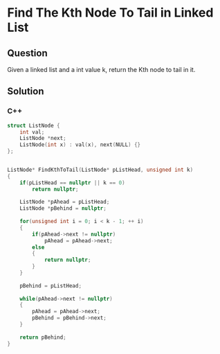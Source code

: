 # Find The Kth Node To Tail in Linked List



## Question

Given a linked list and a int value k, return the Kth node to tail in it.



## Solution  



### C++

```c++
struct ListNode {
    int val;
    ListNode *next;
    ListNode(int x) : val(x), next(NULL) {}
};


ListNode* FindKthToTail(ListNode* pListHead, unsigned int k)
{
    if(pListHead == nullptr || k == 0)
        return nullptr;
    
    ListNode *pAhead = pListHead;
    ListNode *pBehind = nullptr;
    
    for(unsigned int i = 0; i < k - 1; ++ i)
    {
        if(pAhead->next != nullptr)
            pAhead = pAhead->next;
        else
        {
            return nullptr;
        }
    }
    
    pBehind = pListHead;
    
    while(pAhead->next != nullptr)
    {
        pAhead = pAhead->next;
        pBehind = pBehind->next;
    }
    
    return pBehind;
}
```
